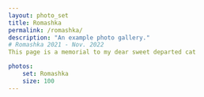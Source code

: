```yaml
---
layout: photo_set
title: Romashka
permalink: /romashka/
description: "An example photo gallery."
# Romashka 2021 - Nov. 2022
This page is a memorial to my dear sweet departed cat 

photos:
    set: Romashka
    size: 100
---
```

